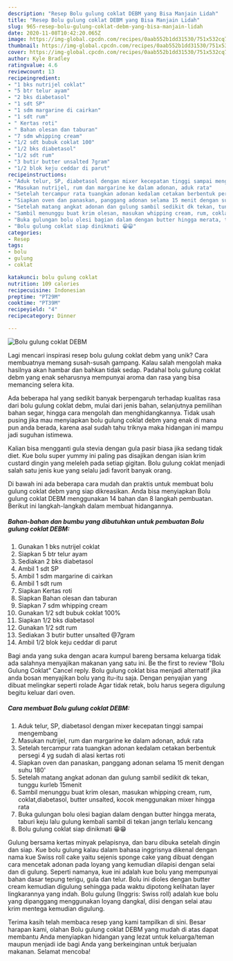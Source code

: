 ```yaml
---
description: "Resep Bolu gulung coklat DEBM yang Bisa Manjain Lidah"
title: "Resep Bolu gulung coklat DEBM yang Bisa Manjain Lidah"
slug: 965-resep-bolu-gulung-coklat-debm-yang-bisa-manjain-lidah
date: 2020-11-08T10:42:20.065Z
image: https://img-global.cpcdn.com/recipes/0aab552b1dd31530/751x532cq70/bolu-gulung-coklat-debm-foto-resep-utama.jpg
thumbnail: https://img-global.cpcdn.com/recipes/0aab552b1dd31530/751x532cq70/bolu-gulung-coklat-debm-foto-resep-utama.jpg
cover: https://img-global.cpcdn.com/recipes/0aab552b1dd31530/751x532cq70/bolu-gulung-coklat-debm-foto-resep-utama.jpg
author: Kyle Bradley
ratingvalue: 4.6
reviewcount: 13
recipeingredient:
- "1 bks nutrijel coklat"
- "5 btr telur ayam"
- "2 bks diabetasol"
- "1 sdt SP"
- "1 sdm margarine di cairkan"
- "1 sdt rum"
- " Kertas roti"
- " Bahan olesan dan taburan"
- "7 sdm whipping cream"
- "1/2 sdt bubuk coklat 100"
- "1/2 bks diabetasol"
- "1/2 sdt rum"
- "3 butir butter unsalted 7gram"
- "1/2 blok keju ceddar di parut"
recipeinstructions:
- "Aduk telur, SP, diabetasol dengan mixer kecepatan tinggi sampai mengembang"
- "Masukan nutrijel, rum dan margarine ke dalam adonan, aduk rata"
- "Setelah tercampur rata tuangkan adonan kedalam cetakan berbentuk persegi 4 yg sudah di alasi kertas roti"
- "Siapkan oven dan panaskan, panggang adonan selama 15 menit dengan suhu 180&#39;"
- "Setelah matang angkat adonan dan gulung sambil sedikit dk tekan, tunggu kurleb 15menit"
- "Sambil menunggu buat krim olesan, masukan whipping cream, rum, coklat,diabetasol, butter unsalted, kocok menggunakan mixer hingga rata"
- "Buka gulungan bolu olesi bagian dalam dengan butter hingga merata, taburi keju lalu gulung kembali sambil di tekan jangn terlalu kencang"
- "Bolu gulung coklat siap dinikmati 😁😁"
categories:
- Resep
tags:
- bolu
- gulung
- coklat

katakunci: bolu gulung coklat 
nutrition: 109 calories
recipecuisine: Indonesian
preptime: "PT29M"
cooktime: "PT39M"
recipeyield: "4"
recipecategory: Dinner

---
```



![Bolu gulung coklat DEBM](https://img-global.cpcdn.com/recipes/0aab552b1dd31530/751x532cq70/bolu-gulung-coklat-debm-foto-resep-utama.jpg)

Lagi mencari inspirasi resep bolu gulung coklat debm yang unik? Cara membuatnya memang susah-susah gampang. Kalau salah mengolah maka hasilnya akan hambar dan bahkan tidak sedap. Padahal bolu gulung coklat debm yang enak seharusnya mempunyai aroma dan rasa yang bisa memancing selera kita.

Ada beberapa hal yang sedikit banyak berpengaruh terhadap kualitas rasa dari bolu gulung coklat debm, mulai dari jenis bahan, selanjutnya pemilihan bahan segar, hingga cara mengolah dan menghidangkannya. Tidak usah pusing jika mau menyiapkan bolu gulung coklat debm yang enak di mana pun anda berada, karena asal sudah tahu triknya maka hidangan ini mampu jadi suguhan istimewa.

Kalian bisa mengganti gula stevia dengan gula pasir biasa jika sedang tidak diet. Kue bolu super yummy ini paling pas disajikan dengan isian krim custard dingin yang meleleh pada setiap gigitan. Bolu gulung coklat menjadi salah satu jenis kue yang selalu jadi favorit banyak orang.


Di bawah ini ada beberapa cara mudah dan praktis untuk membuat bolu gulung coklat debm yang siap dikreasikan. Anda bisa menyiapkan Bolu gulung coklat DEBM menggunakan 14 bahan dan 8 langkah pembuatan. Berikut ini langkah-langkah dalam membuat hidangannya.

<!--inarticleads1-->

##### Bahan-bahan dan bumbu yang dibutuhkan untuk pembuatan Bolu gulung coklat DEBM:

1. Gunakan 1 bks nutrijel coklat
1. Siapkan 5 btr telur ayam
1. Sediakan 2 bks diabetasol
1. Ambil 1 sdt SP
1. Ambil 1 sdm margarine di cairkan
1. Ambil 1 sdt rum
1. Siapkan  Kertas roti
1. Siapkan  Bahan olesan dan taburan
1. Siapkan 7 sdm whipping cream
1. Gunakan 1/2 sdt bubuk coklat 100%
1. Siapkan 1/2 bks diabetasol
1. Gunakan 1/2 sdt rum
1. Sediakan 3 butir butter unsalted @7gram
1. Ambil 1/2 blok keju ceddar di parut


Bagi anda yang suka dengan acara kumpul bareng bersama keluarga tidak ada salahnya menyajikan makanan yang satu ini. Be the first to review &#34;Bolu Gulung Coklat&#34; Cancel reply. Bolu gulung coklat bisa menjadi alternatif jika anda bosan menyajikan bolu yang itu-itu saja. Dengan penyajian yang dibuat melingkar seperti rolade Agar tidak retak, bolu harus segera digulung begitu keluar dari oven. 

<!--inarticleads2-->

##### Cara membuat Bolu gulung coklat DEBM:

1. Aduk telur, SP, diabetasol dengan mixer kecepatan tinggi sampai mengembang
1. Masukan nutrijel, rum dan margarine ke dalam adonan, aduk rata
1. Setelah tercampur rata tuangkan adonan kedalam cetakan berbentuk persegi 4 yg sudah di alasi kertas roti
1. Siapkan oven dan panaskan, panggang adonan selama 15 menit dengan suhu 180&#39;
1. Setelah matang angkat adonan dan gulung sambil sedikit dk tekan, tunggu kurleb 15menit
1. Sambil menunggu buat krim olesan, masukan whipping cream, rum, coklat,diabetasol, butter unsalted, kocok menggunakan mixer hingga rata
1. Buka gulungan bolu olesi bagian dalam dengan butter hingga merata, taburi keju lalu gulung kembali sambil di tekan jangn terlalu kencang
1. Bolu gulung coklat siap dinikmati 😁😁


Gulung bersama kertas minyak pelapisnya, dan baru dibuka setelah dingin dan siap. Kue bolu gulung kalau dalam bahasa inggrisnya dikenal dengan nama kue Swiss roll cake yaitu sejenis sponge cake yang dibuat dengan cara mencetak adonan pada loyang yang kemudian dilapisi dengan selai dan di gulung. Seperti namanya, kue ini adalah kue bolu yang mempunyai bahan dasar tepung terigu, gula dan telur. Bolu ini dioles dengan butter cream kemudian digulung sehingga pada waktu dipotong kelihatan layer lingkarannya yang indah. Bolu gulung (Inggris: Swiss roll) adalah kue bolu yang dipanggang menggunakan loyang dangkal, diisi dengan selai atau krim mentega kemudian digulung. 

Terima kasih telah membaca resep yang kami tampilkan di sini. Besar harapan kami, olahan Bolu gulung coklat DEBM yang mudah di atas dapat membantu Anda menyiapkan hidangan yang lezat untuk keluarga/teman maupun menjadi ide bagi Anda yang berkeinginan untuk berjualan makanan. Selamat mencoba!
